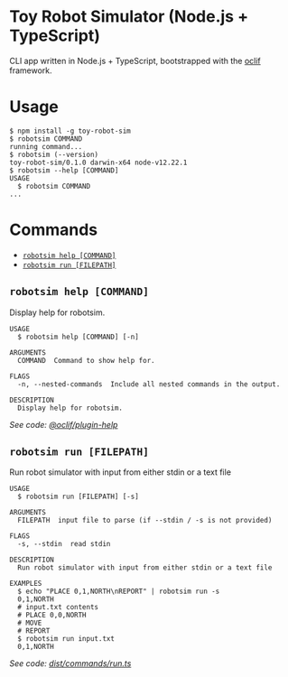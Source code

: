 Toy Robot Simulator (Node.js + TypeScript)
=================

CLI app written in Node.js + TypeScript, bootstrapped with the [oclif](https://oclif.io) framework.

# Usage
<!-- usage -->
```sh-session
$ npm install -g toy-robot-sim
$ robotsim COMMAND
running command...
$ robotsim (--version)
toy-robot-sim/0.1.0 darwin-x64 node-v12.22.1
$ robotsim --help [COMMAND]
USAGE
  $ robotsim COMMAND
...
```
<!-- usagestop -->
# Commands
<!-- commands -->
* [`robotsim help [COMMAND]`](#robotsim-help-command)
* [`robotsim run [FILEPATH]`](#robotsim-run-filepath)

## `robotsim help [COMMAND]`

Display help for robotsim.

```
USAGE
  $ robotsim help [COMMAND] [-n]

ARGUMENTS
  COMMAND  Command to show help for.

FLAGS
  -n, --nested-commands  Include all nested commands in the output.

DESCRIPTION
  Display help for robotsim.
```

_See code: [@oclif/plugin-help](https://github.com/oclif/plugin-help/blob/v5.1.12/src/commands/help.ts)_

## `robotsim run [FILEPATH]`

Run robot simulator with input from either stdin or a text file

```
USAGE
  $ robotsim run [FILEPATH] [-s]

ARGUMENTS
  FILEPATH  input file to parse (if --stdin / -s is not provided)

FLAGS
  -s, --stdin  read stdin

DESCRIPTION
  Run robot simulator with input from either stdin or a text file

EXAMPLES
  $ echo "PLACE 0,1,NORTH\nREPORT" | robotsim run -s
  0,1,NORTH
  # input.txt contents
  # PLACE 0,0,NORTH
  # MOVE
  # REPORT
  $ robotsim run input.txt
  0,1,NORTH
```

_See code: [dist/commands/run.ts](https://github.com/Oneiriac/toy-robot-sim/blob/v0.1.0/dist/commands/run.ts)_
<!-- commandsstop -->
